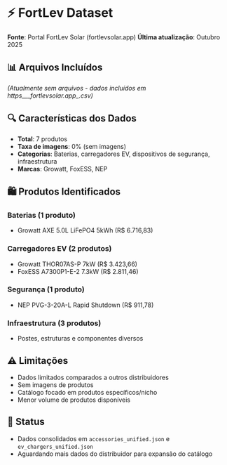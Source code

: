 # ⚡ FortLev Dataset

**Fonte**: Portal FortLev Solar (fortlevsolar.app)
**Última atualização**: Outubro 2025

## 📊 Arquivos Incluídos

*(Atualmente sem arquivos - dados incluídos em https___fortlevsolar.app_.csv)*

## 🔍 Características dos Dados

- **Total**: 7 produtos
- **Taxa de imagens**: 0% (sem imagens)
- **Categorias**: Baterias, carregadores EV, dispositivos de segurança, infraestrutura
- **Marcas**: Growatt, FoxESS, NEP

## 🛍️ Produtos Identificados

### Baterias (1 produto)

- Growatt AXE 5.0L LiFePO4 5kWh (R$ 6.716,83)

### Carregadores EV (2 produtos)

- Growatt THOR07AS-P 7kW (R$ 3.423,66)
- FoxESS A7300P1-E-2 7.3kW (R$ 2.811,46)

### Segurança (1 produto)

- NEP PVG-3-20A-L Rapid Shutdown (R$ 911,78)

### Infraestrutura (3 produtos)

- Postes, estruturas e componentes diversos

## ⚠️ Limitações

- Dados limitados comparados a outros distribuidores
- Sem imagens de produtos
- Catálogo focado em produtos específicos/nicho
- Menor volume de produtos disponíveis

## 🔄 Status

- Dados consolidados em `accessories_unified.json` e `ev_chargers_unified.json`
- Aguardando mais dados do distribuidor para expansão do catálogo
